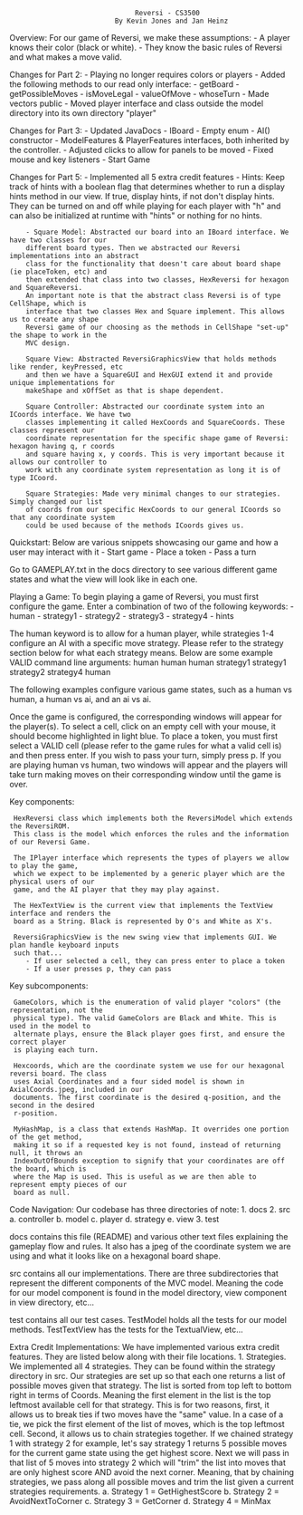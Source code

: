                                    Reversi - CS3500
                              By Kevin Jones and Jan Heinz



Overview:
For our game of Reversi, we make these assumptions:
    - A player knows their color (black or white).
    - They know the basic rules of Reversi and what makes a move valid.

Changes for Part 2:
    - Playing no longer requires colors or players
    - Added the following methods to our read only interface:
        - getBoard
        - getPossibleMoves
        - isMoveLegal
        - valueOfMove
        - whoseTurn
    - Made vectors public
    - Moved player interface and class outside the model directory into its own directory "player"

Changes for Part 3:
    - Updated JavaDocs
    - IBoard
    - Empty enum
    - AI() constructor
    - ModelFeatures & PlayerFeatures interfaces, both inherited by the controller.
    - Adjusted clicks to allow for panels to be moved
    - Fixed mouse and key listeners
    - Start Game

Changes for Part 5:
    - Implemented all 5 extra credit features
        - Hints: Keep track of hints with a boolean flag that determines whether to run
        a display hints method in our view. If true, display hints, if not don't display hints.
        They can be turned on and off while playing for each player with "h" and can also be
        initialized at runtime with "hints" or nothing for no hints.

        - Square Model: Abstracted our board into an IBoard interface. We have two classes for our
        different board types. Then we abstracted our Reversi implementations into an abstract
        class for the functionality that doesn't care about board shape (ie placeToken, etc) and
        then extended that class into two classes, HexReversi for hexagon and SquareReversi.
        An important note is that the abstract class Reversi is of type CellShape, which is
        interface that two classes Hex and Square implement. This allows us to create any shape
        Reversi game of our choosing as the methods in CellShape "set-up" the shape to work in the
        MVC design.

        Square View: Abstracted ReversiGraphicsView that holds methods like render, keyPressed, etc
        and then we have a SquareGUI and HexGUI extend it and provide unique implementations for
        makeShape and xOffSet as that is shape dependent.

        Square Controller: Abstracted our coordinate system into an ICoords interface. We have two
        classes implementing it called HexCoords and SquareCoords. These classes represent our
        coordinate representation for the specific shape game of Reversi: hexagon having q, r coords
        and square having x, y coords. This is very important because it allows our controller to
        work with any coordinate system representation as long it is of type ICoord.

        Square Strategies: Made very minimal changes to our strategies. Simply changed our list
        of coords from our specific HexCoords to our general ICoords so that any coordinate system
        could be used because of the methods ICoords gives us.



Quickstart:
Below are various snippets showcasing our game and how a user may interact with it
    - Start game
    - Place a token
    - Pass a turn

Go to GAMEPLAY.txt in the docs directory to see various different game states and what the view
will look like in each one.

Playing a Game:
To begin playing a game of Reversi, you must first configure the game. Enter a combination of two
of the following keywords:
    - human
    - strategy1
    - strategy2
    - strategy3
    - strategy4
    - hints


The human keyword is to allow for a human player, while strategies 1-4 configure an AI with a
specific move strategy. Please refer to the strategy section below for what each strategy means.
Below are some example VALID command line arguments:
human human
human strategy1
strategy1 strategy2
strategy4 human

The following examples configure various game states, such as a human vs human, a human vs ai, and
an ai vs ai.

Once the game is configured, the corresponding windows will appear for the player(s). To select a
cell, click on an empty cell with your mouse, it should become highlighted in light blue. To place
a token, you must first select a VALID cell (please refer to the game rules for what a valid cell
is) and then press enter. If you wish to pass your turn, simply press p. If you are playing
human vs human, two windows will appear and the players will take turn making moves on their
corresponding window until the game is over.




Key components:

     HexReversi class which implements both the ReversiModel which extends the ReversiROM.
     This class is the model which enforces the rules and the information of our Reversi Game.

     The IPlayer interface which represents the types of players we allow to play the game,
     which we expect to be implemented by a generic player which are the physical users of our
     game, and the AI player that they may play against.

     The HexTextView is the current view that implements the TextView interface and renders the
     board as a String. Black is represented by O's and White as X's.

     ReversiGraphicsView is the new swing view that implements GUI. We plan handle keyboard inputs
     such that...
        - If user selected a cell, they can press enter to place a token
        - If a user presses p, they can pass



Key subcomponents:

     GameColors, which is the enumeration of valid player "colors" (the representation, not the
     physical type). The valid GameColors are Black and White. This is used in the model to
     alternate plays, ensure the Black player goes first, and ensure the correct player
     is playing each turn.

     Hexcoords, which are the coordinate system we use for our hexagonal reversi board. The class
     uses Axial Coordinates and a four sided model is shown in AxialCoords.jpeg, included in our
     documents. The first coordinate is the desired q-position, and the second in the desired
     r-position.

     MyHashMap, is a class that extends HashMap. It overrides one portion of the get method,
     making it so if a requested key is not found, instead of returning null, it throws an
     IndexOutOfBounds exception to signify that your coordinates are off the board, which is
     where the Map is used. This is useful as we are then able to represent empty pieces of our
     board as null.

Code Navigation:
Our codebase has three directories of note:
    1. docs
    2. src
        a. controller
        b. model
        c. player
        d. strategy
        e. view
    3. test

docs contains this file (README) and various other text files explaining the gameplay flow and
rules. It also has a jpeg of the coordinate system we are using and what it looks like on a
hexagonal board shape.

src contains all our implementations. There are three subdirectories that represent the different
components of the MVC model. Meaning the code for our model component is found in the model
directory, view component in view directory, etc...

test contains all our test cases. TestModel holds all the tests for our model methods.
TestTextView has the tests for the TextualView, etc...

Extra Credit Implementations:
We have implemented various extra credit features. They are listed below along with their file
locations.
    1. Strategies. We implemented all 4 strategies. They can be found within the strategy directory
       in src. Our strategies are set up so that each one returns a list of possible moves given
       that strategy. The list is sorted from top left to bottom right in terms of Coords. Meaning
       the first element in the list is the top leftmost available cell for that strategy. This is
       for two reasons, first, it allows us to break ties if two moves have the "same" value.
       In a case of a tie, we pick the first element of the list of moves, which is the top
       leftmost cell. Second, it allows us to chain strategies together. If we chained strategy 1
       with strategy 2 for example, let's say strategy 1 returns 5 possible moves for the current
       game state using the get highest score. Next we will pass in that list of 5 moves into
       strategy 2 which will "trim" the list into moves that are only highest score AND avoid the
       next corner. Meaning, that by chaining strategies, we pass along all possible moves and trim
       the list given a current strategies requirements.
            a. Strategy 1 = GetHighestScore
            b. Strategy 2 = AvoidNextToCorner
            c. Strategy 3 = GetCorner
            d. Strategy 4 = MinMax
